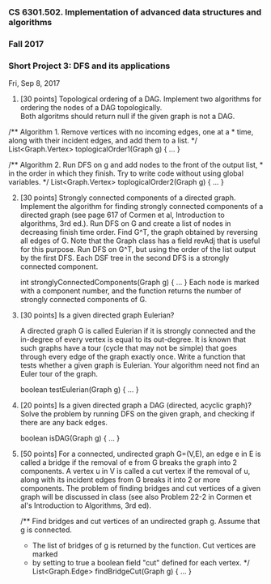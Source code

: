 
### CS 6301.502. Implementation of advanced data structures and algorithms
### Fall 2017
### Short Project 3: DFS and its applications <br />
 Fri, Sep 8, 2017

 1. [30 points]
   Topological ordering of a DAG.
   Implement two algorithms for ordering the nodes of a DAG topologically.  
   Both algoritms should return null if the given graph is not a DAG.

   /** Algorithm 1. Remove vertices with no incoming edges, one at a
    *  time, along with their incident edges, and add them to a list.
    */
   List<Graph.Vertex> toplogicalOrder1(Graph g) { ... }

   /** Algorithm 2. Run DFS on g and add nodes to the front of the output list,
    *  in the order in which they finish.  Try to write code without using global variables.
    */
   List<Graph.Vertex> toplogicalOrder2(Graph g) { ... }


2. [30 points]
   Strongly connected components of a directed graph.  Implement the
   algorithm for finding strongly connected components of a directed
   graph (see page 617 of Cormen et al, Introduction to algorithms,
   3rd ed.).  Run DFS on G and create a list of nodes in decreasing
   finish time order.  Find G^T, the graph obtained by reversing all
   edges of G.  Note that the Graph class has a field revAdj that is
   useful for this purpose.  Run DFS on G^T, but using the order of
   the list output by the first DFS.  Each DSF tree in the second DFS
   is a strongly connected component.

   int stronglyConnectedComponents(Graph g) { ... }
   Each node is marked with a component number, and the function returns
   the number of strongly connected components of G.


3. [30 points]
   Is a given directed graph Eulerian?

   A directed graph G is called Eulerian if it is strongly connected
   and the in-degree of every vertex is equal to its out-degree.  It
   is known that such graphs have a tour (cycle that may not be
   simple) that goes through every edge of the graph exactly once.
   Write a function that tests whether a given graph is Eulerian.
   Your algorithm need not find an Euler tour of the graph.

   boolean testEulerian(Graph g) { ... }


4. [20 points]
   Is a given directed graph a DAG (directed, acyclic graph)?
   Solve the problem by running DFS on the given graph, and checking
   if there are any back edges.

   boolean isDAG(Graph g) { ... }


5. [50 points]
   For a connected, undirected graph G=(V,E), an edge e in E is
   called a bridge if the removal of e from G breaks the graph into 2
   components.  A vertex u in V is called a cut vertex if the removal
   of u, along with its incident edges from G breaks it into 2 or more
   components.  The problem of finding bridges and cut vertices of a
   given graph will be discussed in class (see also Problem 22-2 in
   Cormen et al's Introduction to Algorithms, 3rd ed).

   /** Find bridges and cut vertices of an undirected graph g.  Assume that g is connected.
    *  The list of bridges of g is returned by the function.  Cut vertices are marked
    *  by setting to true a boolean field "cut" defined for each vertex.
    */
   List<Graph.Edge> findBridgeCut(Graph g) { ... }
   
